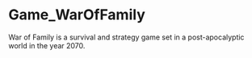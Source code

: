 # Game_WarOfFamily
War of Family is a survival and strategy game set in a post-apocalyptic world in the year 2070.
